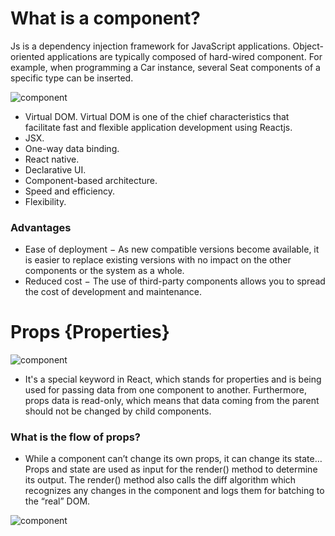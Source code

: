 # What is a component?  
Js is a dependency injection framework for JavaScript applications. Object-oriented applications are typically composed of hard-wired component. For example, when programming a Car instance, several Seat components of a specific type can be inserted.  

![component](https://componentsjs.readthedocs.io/en/latest/example.svg)  

+ Virtual DOM. Virtual DOM is one of the chief characteristics that facilitate fast and flexible application development using Reactjs.  
+ JSX.  
+ One-way data binding.  
+ React native.  
+ Declarative UI.  
+ Component-based architecture.  
+ Speed and efficiency.  
+ Flexibility.  

### Advantages  
+ Ease of deployment − As new compatible versions become available, it is easier to replace existing versions with no impact on the other components or the system as a whole.  
+ Reduced cost − The use of third-party components allows you to spread the cost of development and maintenance.  

# Props {Properties}  

![component](https://www.webdevtactics.com/wp-content/uploads/2021/03/3.png)  

+ It's a special keyword in React, which stands for properties and is being used for passing data from one component to another. Furthermore, props data is read-only, which means that data coming from the parent should not be changed by child components.  

### What is the flow of props?  
+ While a component can’t change its own props, it can change its state…Props and state are used as input for the render() method to determine its output. The render() method also calls the diff algorithm which recognizes any changes in the component and logs them for batching to the “real” DOM.  

![component](https://miro.medium.com/max/1182/0*35JeHn5u_Kldva32.png)  